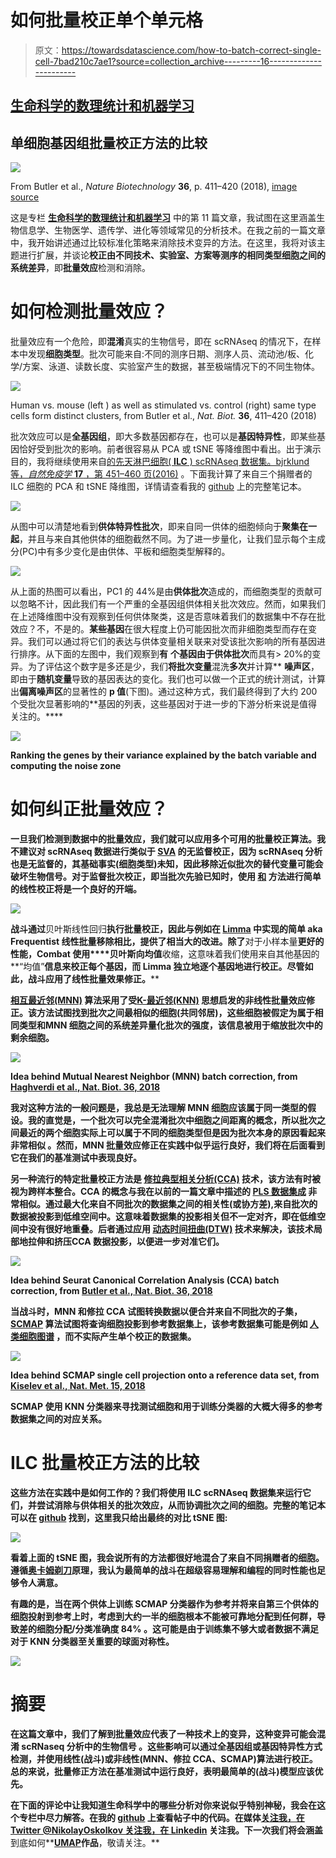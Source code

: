 # 如何批量校正单个单元格

> 原文：<https://towardsdatascience.com/how-to-batch-correct-single-cell-7bad210c7ae1?source=collection_archive---------16----------------------->

## [生命科学的数理统计和机器学习](https://towardsdatascience.com/tagged/stats-ml-life-sciences)

## 单细胞基因组批量校正方法的比较

![](img/062de290a60d17786151c7c50218c774.png)

From Butler et al., *Nature Biotechnology* **36**, p. 411–420 (2018), [image source](https://www.nature.com/articles/nbt.4096)

这是专栏 [**生命科学的数理统计和机器学习**](https://towardsdatascience.com/tagged/stats-ml-life-sciences?source=post_page---------------------------) 中的第 11 篇文章，我试图在这里涵盖生物信息学、生物医学、遗传学、进化等领域常见的分析技术。在我之前的一篇文章中，我开始讲述通过比较标准化策略来消除技术变异的方法。在这里，我将对该主题进行扩展，并谈论**校正由不同技术、实验室、方案等测序的相同类型细胞之间的系统差异**，即**批量效应**检测和消除。

# 如何检测批量效应？

批量效应有一个危险，即**混淆**真实的生物信号，即在 scRNAseq 的情况下，在样本中发现**细胞类型**。批次可能来自:不同的测序日期、测序人员、流动池/板、化学/方案、泳道、读数长度、实验室产生的数据，甚至极端情况下的不同生物体。

![](img/fa5f0feea6bd0ec538019a0dd22ea307.png)

Human vs. mouse (left ) as well as stimulated vs. control (right) same type cells form distinct clusters, from Butler et al., *Nat. Biot.* **36**, 411–420 (2018)

批次效应可以是**全基因组**，即大多数基因都存在，也可以是**基因特异性**，即某些基因恰好受到批次的影响。前者很容易从 PCA 或 tSNE 等降维图中看出。出于演示目的，我将继续使用来自[的先天淋巴细胞( **ILC** ) scRNAseq 数据集。bjrklund 等，*自然免疫学* **17** ，第 451–460 页(2016)](https://www.nature.com/articles/ni.3368) 。下面我计算了来自三个捐赠者的 ILC 细胞的 PCA 和 tSNE 降维图，详情请查看我的 [github](https://github.com/NikolayOskolkov/HowToBatchCorrectSingleCell) 上的完整笔记本。

![](img/200217d47d8c886fd98f2910ffd0879c.png)

从图中可以清楚地看到**供体特异性批次**，即来自同一供体的细胞倾向于**聚集在一起**，并且与来自其他供体的细胞截然不同。为了进一步量化，让我们显示每个主成分(PC)中有多少变化是由供体、平板和细胞类型解释的。

![](img/f0b1efee1ce512d806e7cb99ac360c8e.png)

从上面的热图可以看出，PC1 的 44%是由**供体批次**造成的，而细胞类型的贡献可以忽略不计，因此我们有一个严重的全基因组供体相关批次效应。然而，如果我们在上述降维图中没有观察到任何供体聚类，这是否意味着我们的数据集中不存在批效应？不，不是的。**某些基因**在很大程度上仍可能因批次而非细胞类型而存在变异。我们可以通过将它们的表达与供体变量相关联来对受该批次影响的所有基因进行排序。从下面的左图中，我们观察到**有** **个基因由于供体批次**而具有> 20%的变异。为了评估这个数字是多还是少，我们**将批次变量**混洗**多次**并计算** **噪声区**，即由于**随机变量**导致的基因表达的变化。我们也可以做一个正式的统计测试，计算出**偏离噪声区**的显著性的 **p 值**(下图)。通过这种方式，我们最终得到了大约 200 个受批次显著影响的**基因的列表，这些基因对于进一步的下游分析来说是值得关注的。****

**![](img/b7960685952a6aa1ff7ad0bd72c0d183.png)**

**Ranking the genes by their variance explained by the batch variable and computing the noise zone**

# **如何纠正批量效应？**

**一旦我们检测到数据中的批量效应，我们就可以应用多个可用的批量校正算法。**我不建议对 scRNAseq 数据进行类似于 [SVA](https://www.ncbi.nlm.nih.gov/pmc/articles/PMC3307112/) 的无监督校正**，因为 scRNAseq 分析也是无监督的，其基础事实(细胞类型)未知，因此移除近似批次的替代变量可能会破坏生物信号。对于监督批次校正，即当批次先验已知时，使用 [**和**](https://www.ncbi.nlm.nih.gov/pubmed/16632515) 方法进行简单的线性校正将是一个良好的开端。**

**![](img/354d486805f56872cc67711d9825aeec.png)**

**战斗通过**贝叶斯线性回归**执行批量校正，因此与例如在 [**Limma**](https://bioconductor.org/packages/release/bioc/html/limma.html) 中实现的简单 aka Frequentist 线性批量移除相比，提供了相当大的改进。除了**对于小样本量**更好的性能，Combat 使用****贝叶斯向均值**收缩，这意味着我们使用来自其他基因的**“均值”**信息来校正每个基因，而 Limma 独立地逐个基因地进行校正。尽管如此，战斗应用了线性批量效果修正。****

****[**相互最近邻(MNN)**](https://www.nature.com/articles/nbt.4091.pdf) 算法采用了受[K-最近邻(KNN)](https://en.wikipedia.org/wiki/K-nearest_neighbors_algorithm) 思想启发的非线性批量效应修正。该方法试图找到批次之间最相似的细胞(共同邻居)，这些细胞被假定为属于**相同类型**和**MNN 细胞之间的系统差异**量化批次的强度，该信息被用于缩放批次中的剩余细胞。****

****![](img/117cd45f9212a79a0e2a185d13cd3a43.png)****

****Idea behind Mutual Nearest Neighbor (MNN) batch correction, from [Haghverdi et al., Nat. Biot. 36, 2018](https://www.nature.com/articles/nbt.4091.pdf)****

****我对这种方法的一般问题是，我总是无法理解 MNN 细胞应该属于同一类型的假设。我的直觉是，一个批次可以完全**混淆**批次中细胞之间距离的概念，所以批次之间最近的两个细胞实际上可以属于不同的细胞类型但是**因为批次本身的原因**看起来非常相似 **。然而，MNN 批量效应修正在实践中似乎运行良好，我们将在后面看到它在我们的基准测试中表现良好。******

****另一种流行的特定批量校正方法是 [**修拉典型相关分析(CCA)**](https://www.nature.com/articles/nbt.4096.pdf) 技术，该方法有时被视为跨样本整合。CCA 的概念与我在以前的一篇文章中描述的 [**PLS 数据集成**](/supervised-omics-integration-2158e1a6d23f) 非常相似。通过最大化来自不同批次的数据集之间的相关性(或协方差),来自批次的数据被投影到低维空间中。这意味着数据集的投影**相关**但不一定对齐，即在低维空间中没有很好地重叠。后者通过应用 [**动态时间扭曲(DTW)**](https://en.wikipedia.org/wiki/Dynamic_time_warping) 技术来解决，该技术局部地**拉伸和挤压**CCA 数据投影，以便进一步对准它们。****

****![](img/f2217a0fb4f60e8aa403bdc890767fe6.png)****

****Idea behind Seurat Canonical Correlation Analysis (CCA) batch correction, from [Butler et al., Nat. Biot. 36, 2018](https://www.nature.com/articles/nbt.4096.pdf)****

****当战斗时，MNN 和修拉 CCA 试图转换数据以便合并来自不同批次的子集， [**SCMAP**](https://www.nature.com/articles/nmeth.4644) 算法试图将查询细胞投影到参考数据集上，该参考数据集可能是例如 [**人类细胞图谱**](https://www.humancellatlas.org/) ，而不实际产生单个校正的数据集。****

****![](img/080cda79a824f16d95a6ec95ab21f97a.png)****

****Idea behind SCMAP single cell projection onto a reference data set, from [Kiselev et al., Nat. Met. 15, 2018](https://www.nature.com/articles/nmeth.4644)****

****SCMAP 使用 **KNN 分类器**来寻找测试细胞和用于训练分类器的大概大得多的参考数据集之间的对应关系。****

# ****ILC 批量校正方法的比较****

****这些方法在实践中是如何工作的？我们将使用 ILC scRNAseq 数据集来运行它们，并尝试消除与供体相关的批次效应，从而协调批次之间的细胞。完整的笔记本可以在 [github](https://github.com/NikolayOskolkov/HowToBatchCorrectSingleCell) 找到，这里我只给出最终的对比 tSNE 图:****

****![](img/21a1fe5b5b3371b346f6ede2eba82b26.png)****

****看着上面的 tSNE 图，我会说所有的方法都很好地混合了来自不同捐赠者的细胞。遵循[奥卡姆剃刀](https://en.wikipedia.org/wiki/Occam's_razor)原理，我认为最简单的战斗在超级容易理解和编程的同时性能也足够令人满意。****

****有趣的是，当在两个供体上训练 SCMAP 分类器作为参考并将来自第三个供体的细胞投射到参考上时，考虑到大约一半的**细胞**根本不能被可靠地分配到任何群，导致**差的**细胞分配/分类准确度 **84%** 。这可能是由于训练集**不够大**或者数据不满足对于 KNN 分类器至关重要的**球面对称性**。****

****![](img/df1c163c2100cf38af1d2d3fe35db593.png)****

# ****摘要****

****在这篇文章中，我们了解到批量效应代表了一种技术上的变异，这种变异可能会**混淆 scRNaseq 分析**中的生物信号 **。这些影响可以通过**全基因组**或**基因特异性**方式检测，并使用线性(战斗)或非线性(MNN、修拉 CCA、SCMAP)算法进行校正。总的来说，批量修正方法在基准测试中运行良好，表明最简单的(**战斗**)模型应该优先。******

**在下面的评论中让我知道生命科学中的哪些分析对你来说似乎特别神秘，我会在这个专栏中尽力解答。在我的 [github](https://github.com/NikolayOskolkov/HowToBatchCorrectSingleCell) 上查看帖子中的代码。在媒体[关注我，在 Twitter @NikolayOskolkov 关注我，在 Linkedin](https://medium.com/u/8570b484f56c?source=post_page-----7bad210c7ae1--------------------------------) 关注我。下一次我们将会涵盖**到底如何**[**UMAP**](https://umap-learn.readthedocs.io/en/latest/)**作品**，敬请关注。**